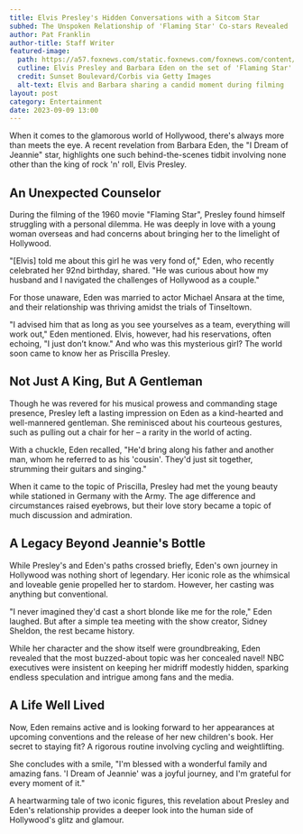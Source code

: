 ```yaml
---
title: Elvis Presley's Hidden Conversations with a Sitcom Star
subhed: The Unspoken Relationship of 'Flaming Star' Co-stars Revealed
author: Pat Franklin
author-title: Staff Writer
featured-image: 
  path: https://a57.foxnews.com/static.foxnews.com/foxnews.com/content/uploads/2023/09/720/405/Getty_ElvisPresleyMovie_BarbaraEden.jpg?ve=1&tl=1
  cutline: Elvis Presley and Barbara Eden on the set of 'Flaming Star'
  credit: Sunset Boulevard/Corbis via Getty Images
  alt-text: Elvis and Barbara sharing a candid moment during filming
layout: post
category: Entertainment
date: 2023-09-09 13:00
---
```


When it comes to the glamorous world of Hollywood, there's always more than meets the eye. A recent revelation from Barbara Eden, the "I Dream of Jeannie" star, highlights one such behind-the-scenes tidbit involving none other than the king of rock 'n' roll, Elvis Presley.

## An Unexpected Counselor

During the filming of the 1960 movie "Flaming Star", Presley found himself struggling with a personal dilemma. He was deeply in love with a young woman overseas and had concerns about bringing her to the limelight of Hollywood.

"[Elvis] told me about this girl he was very fond of," Eden, who recently celebrated her 92nd birthday, shared. "He was curious about how my husband and I navigated the challenges of Hollywood as a couple."

For those unaware, Eden was married to actor Michael Ansara at the time, and their relationship was thriving amidst the trials of Tinseltown.

"I advised him that as long as you see yourselves as a team, everything will work out," Eden mentioned. Elvis, however, had his reservations, often echoing, "I just don’t know." And who was this mysterious girl? The world soon came to know her as Priscilla Presley.

## Not Just A King, But A Gentleman

Though he was revered for his musical prowess and commanding stage presence, Presley left a lasting impression on Eden as a kind-hearted and well-mannered gentleman. She reminisced about his courteous gestures, such as pulling out a chair for her – a rarity in the world of acting.

With a chuckle, Eden recalled, "He'd bring along his father and another man, whom he referred to as his 'cousin'. They'd just sit together, strumming their guitars and singing."

When it came to the topic of Priscilla, Presley had met the young beauty while stationed in Germany with the Army. The age difference and circumstances raised eyebrows, but their love story became a topic of much discussion and admiration.

## A Legacy Beyond Jeannie's Bottle

While Presley's and Eden's paths crossed briefly, Eden's own journey in Hollywood was nothing short of legendary. Her iconic role as the whimsical and loveable genie propelled her to stardom. However, her casting was anything but conventional.

"I never imagined they'd cast a short blonde like me for the role," Eden laughed. But after a simple tea meeting with the show creator, Sidney Sheldon, the rest became history.

While her character and the show itself were groundbreaking, Eden revealed that the most buzzed-about topic was her concealed navel! NBC executives were insistent on keeping her midriff modestly hidden, sparking endless speculation and intrigue among fans and the media.

## A Life Well Lived

Now, Eden remains active and is looking forward to her appearances at upcoming conventions and the release of her new children's book. Her secret to staying fit? A rigorous routine involving cycling and weightlifting.

She concludes with a smile, "I'm blessed with a wonderful family and amazing fans. 'I Dream of Jeannie' was a joyful journey, and I'm grateful for every moment of it."

A heartwarming tale of two iconic figures, this revelation about Presley and Eden's relationship provides a deeper look into the human side of Hollywood's glitz and glamour.
